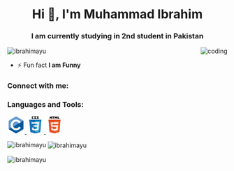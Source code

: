 <h1 align="center">Hi 👋, I'm Muhammad Ibrahim</h1>
<h3 align="center">I am currently studying in 2nd student in Pakistan</h3>
<img align="right" alt="coding" src="https://i.pinimg.com/originals/54/e3/7d/54e37d8074ebcde1d96c77d7b2a7f310.gif">
<p align="left"> <img src="https://komarev.com/ghpvc/?username=ibrahimayu&label=Profile%20views&color=0e75b6&style=flat" alt="ibrahimayu" /> </p>

- ⚡ Fun fact **I am Funny**

<h3 align="left">Connect with me:</h3>
<p align="left">
</p>

<h3 align="left">Languages and Tools:</h3>
<p align="left"> <a href="https://www.cprogramming.com/" target="_blank" rel="noreferrer"> <img src="https://raw.githubusercontent.com/devicons/devicon/master/icons/c/c-original.svg" alt="c" width="40" height="40"/> </a> <a href="https://www.w3schools.com/css/" target="_blank" rel="noreferrer"> <img src="https://raw.githubusercontent.com/devicons/devicon/master/icons/css3/css3-original-wordmark.svg" alt="css3" width="40" height="40"/> </a> <a href="https://www.w3.org/html/" target="_blank" rel="noreferrer"> <img src="https://raw.githubusercontent.com/devicons/devicon/master/icons/html5/html5-original-wordmark.svg" alt="html5" width="40" height="40"/> </a> </p>

<p><img align="left" src="https://github-readme-stats.vercel.app/api/top-langs?username=ibrahimayu&show_icons=true&locale=en&layout=compact" alt="ibrahimayu" /></p>

<p>&nbsp;<img align="center" src="https://github-readme-stats.vercel.app/api?username=ibrahimayu&show_icons=true&locale=en" alt="ibrahimayu" /></p>

<p><img align="center" src="https://github-readme-streak-stats.herokuapp.com/?user=ibrahimayu&" alt="ibrahimayu" /></p>
